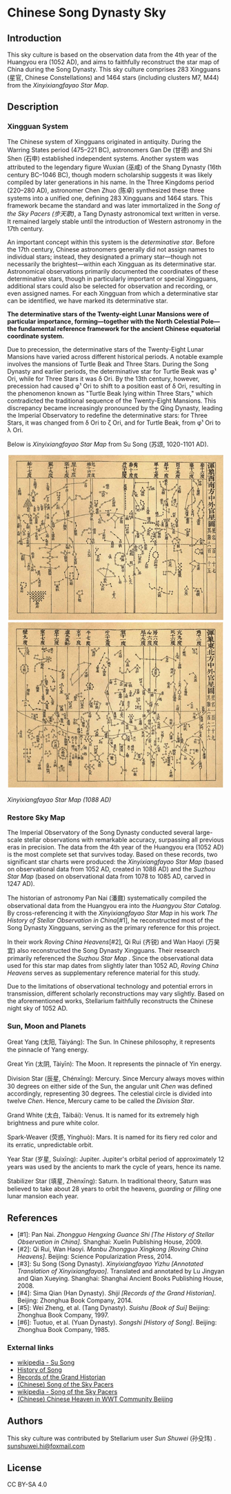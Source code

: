 # Chinese Song Dynasty Sky

## Introduction

This sky culture is based on the observation data from the 4th year of the Huangyou era (1052 AD), and aims to faithfully reconstruct the star map of China during the Song Dynasty. This sky culture comprises 283 Xingguans (星官, Chinese Constellations) and 1464 stars (including clusters M7, M44) from the *Xinyixiangfayao Star Map*. 

## Description

###  Xingguan System

The Chinese system of Xingguans originated in antiquity. During the Warring States period (475–221 BC), astronomers Gan De (甘德) and Shi Shen (石申) established independent systems. Another system was attributed to the legendary figure Wuxian (巫咸) of the Shang Dynasty  (16th century BC–1046 BC), though modern scholarship suggests it was likely compiled by later generations in his name. In the Three Kingdoms period (220–280 AD), astronomer Chen Zhuo (陈卓) synthesized these three systems into a unified one, defining 283 Xingguans and 1464 stars. This framework became the standard and was later immortalized in the *Song of the Sky Pacers (步天歌)*, a Tang Dynasty astronomical text written in verse. It remained largely stable until the introduction of Western astronomy in the 17th century.

An important concept within this system is the *determinative star*. Before the 17th century, Chinese astronomers generally did not assign names to individual stars; instead, they designated a primary star—though not necessarily the brightest—within each Xingguan as its determinative star. Astronomical observations primarily documented the coordinates of these determinative stars, though in particularly important or special Xingguans, additional stars could also be selected for observation and recording, or even assigned names. For each Xingguan from which a determinative star can be identified, we have marked its determinative star.

**The determinative stars of the Twenty-eight Lunar Mansions were of particular importance, forming—together with the North Celestial Pole—the fundamental reference framework for the ancient Chinese equatorial coordinate system.** 

Due to precession, the determinative stars of the Twenty-Eight Lunar Mansions have varied across different historical periods. A notable example involves the mansions of Turtle Beak and Three Stars. During the Song Dynasty and earlier periods, the determinative star for Turtle Beak was φ¹ Ori, while for Three Stars it was δ Ori. By the 13th century, however, precession had caused φ¹ Ori to shift to a position east of δ Ori, resulting in the phenomenon known as "Turtle Beak lying within Three Stars," which contradicted the traditional sequence of the Twenty-Eight Mansions. This discrepancy became increasingly pronounced by the Qing Dynasty, leading the Imperial Observatory to redefine the determinative stars: for Three Stars, it was changed from δ Ori to ζ Ori, and for Turtle Beak, from φ¹ Ori to λ Ori.

Below is *Xinyixiangfayao Star Map* from Su Song (苏颂, 1020-1101 AD).

![](illustrations/xyxfy.png)

*Xinyixiangfayao Star Map (1088 AD)*

### Restore Sky Map

The Imperial Observatory of the Song Dynasty conducted several large-scale stellar observations with remarkable accuracy, surpassing all previous eras in precision. The data from the 4th year of the Huangyou era (1052 AD) is the most complete set that survives today. Based on these records, two significant star charts were produced: the *Xinyixiangfayao Star Map* (based on observational data from 1052 AD, created in 1088 AD) and the *Suzhou Star Map* (based on observational data from 1078 to 1085 AD, carved in 1247 AD).

The historian of astronomy Pan Nai (潘鼐) systematically compiled the observational data from the Huangyou era into the *Huangyou Star Catalog*. By cross-referencing it with the *Xinyixiangfayao Star Map* in his work *The History of Stellar Observation in China*[#1], he reconstructed most of the Song Dynasty Xingguans, serving as the primary reference for this project.

In their work *Roving China Heavens*[#2], Qi Rui (齐锐) and Wan Haoyi (万昊宜) also reconstructed the Song Dynasty Xingguans. Their research primarily referenced the *Suzhou Star Map* . Since the observational data used for this star map dates from slightly later than 1052 AD, *Roving China Heavens* serves as supplementary reference material for this study.

Due to the limitations of observational technology and potential errors in transmission, different scholarly reconstructions may vary slightly. Based on the aforementioned works, Stellarium faithfully reconstructs the Chinese night sky of 1052 AD.

### Sun, Moon and Planets

Great Yang (太阳, Tàiyáng): The Sun. In Chinese philosophy, it represents the pinnacle of Yang energy.

Great Yin (太阴, Tàiyīn): The Moon. It represents the pinnacle of Yin energy.

Division Star (辰星, Chénxīng): Mercury. Since Mercury always moves within 30 degrees on either side of the Sun, the angular unit *Chen* was defined accordingly, representing 30 degrees. The celestial circle is divided into twelve *Chen*. Hence, Mercury came to be called the *Division Star*.

Grand White (太白, Tàibái): Venus. It is named for its extremely high brightness and pure white color.

Spark-Weaver (荧惑, Yínghuò): Mars. It is named for its fiery red color and its erratic, unpredictable orbit.

Year Star (岁星, Suìxīng): Jupiter. Jupiter's orbital period of approximately 12 years was used by the ancients to mark the cycle of years, hence its name.

Stabilizer Star (填星, Zhènxīng): Saturn. In traditional theory, Saturn was believed to take about 28 years to orbit the heavens, *guarding* or *filling* one lunar mansion each year.

## References

 - [#1]: Pan Nai. *Zhongguo Hengxing Guance Shi [The History of Stellar Observation in China]*. Shanghai: Xuelin Publishing House, 2009.
 - [#2]: Qi Rui, Wan Haoyi. *Manbu Zhongguo Xingkong [Roving China Heavens]*. Beijing: Science Popularization Press, 2014.
 - [#3]: Su Song (Song Dynasty). *Xinyixiangfayao Yizhu [Annotated Translation of Xinyixiangfayao]*. Translated and annotated by Lu Jingyan and Qian Xueying. Shanghai: Shanghai Ancient Books Publishing House, 2008.
 - [#4]: Sima Qian (Han Dynasty). *Shiji [Records of the Grand Historian]*. Beijing: Zhonghua Book Company, 2014.
 - [#5]: Wei Zheng, et al. (Tang Dynasty). *Suishu [Book of Sui]* Beijing: Zhonghua Book Company, 1997.
 - [#6]: Tuotuo, et al. (Yuan Dynasty). *Songshi [History of Song]*. Beijing: Zhonghua Book Company, 1985.

### External links

 - [wikipedia - Su Song](https://en.wikipedia.org/wiki/Su_Song)
 - [History of Song](http://chinesenotes.com/songshi.html)
 - [Records of the Grand Historian](http://chinesenotes.com/shiji.html)
 - [(Chinese) Song of the Sky Pacers](https://www.lcsd.gov.hk/CE/Museum/Space/archive/Research/Literature/c_research_literature_9.htm)
 - [wikipedia - Song of the Sky Pacers](https://en.wikipedia.org/wiki/Song_of_the_Sky_Pacers)
 - [(Chinese) Chinese Heaven in WWT Community Beijing](http://wwt.china-vo.org/why/chineseheaven.htm)

## Authors

This sky culture was contributed by Stellarium user *Sun Shuwei* (孙殳玮) . [sunshuwei.hi@foxmail.com](mailto:sunshuwei.hi@foxmail.com)

## License

CC BY-SA 4.0
